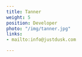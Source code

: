 ```yaml
---
title: Tanner
weight: 5
position: Developer
photo: "/img/tanner.jpg"
links:
- mailto:info@justdusk.com

---
```

